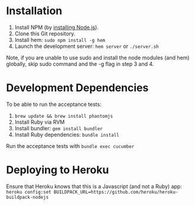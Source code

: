 Installation
============

1. Install NPM (by [installing Node.js](http://nodejs.org/)).
2. Clone this Git repository.
3. Install hem: `sudo npm install -g hem`
4. Launch the development server: `hem server` or `./server.sh`

Note, if you are unable to use sudo and install the node modules (and hem) globally, skip sudo command and the -g flag in step 3 and 4.

Development Dependencies
========================

To be able to run the acceptance tests:

1. `brew update && brew install phantomjs`
2. Install Ruby via RVM
3. Install bundler: `gem install bundler`
4. Install Ruby dependencies: `bundle install`

Run the acceptance tests with `bundle exec cucumber`


Deploying to Heroku
===================

Ensure that Heroku knows that this is a Javascript (and not a Ruby) app: `heroku config:set BUILDPACK_URL=https://github.com/heroku/heroku-buildpack-nodejs`